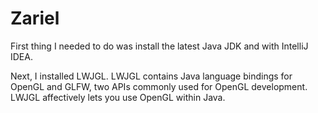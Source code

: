 # Zariel 

First thing I needed to do was install the latest Java JDK
and with IntelliJ IDEA. 

Next, I installed LWJGL. LWJGL contains Java language bindings for OpenGL and 
GLFW, two APIs commonly used for OpenGL development. LWJGL affectively lets you
use OpenGL within Java.

